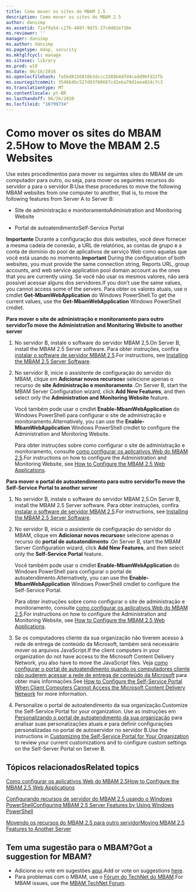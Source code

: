 ```yaml
---
title: Como mover os sites do MBAM 2.5
description: Como mover os sites do MBAM 2.5
author: dansimp
ms.assetid: 71af9a54-c27b-408f-9d75-37c0d02e730e
ms.reviewer: ''
manager: dansimp
ms.author: dansimp
ms.pagetype: mdop, security
ms.mktglfcycl: manage
ms.sitesec: library
ms.prod: w10
ms.date: 06/16/2016
ms.openlocfilehash: fa5bd8156810b3dccc1588b4dfd4cadd96fd22fb
ms.sourcegitcommit: 354664bc527d93f80687cd2eba70d1eea024c7c3
ms.translationtype: MT
ms.contentlocale: pt-BR
ms.lasthandoff: 06/26/2020
ms.locfileid: "10799734"
---
```

# <span data-ttu-id="8cbc2-103">Como mover os sites do MBAM 2.5</span><span class="sxs-lookup"><span data-stu-id="8cbc2-103">How to Move the MBAM 2.5 Websites</span></span>


<span data-ttu-id="8cbc2-104">Use estes procedimentos para mover os seguintes sites do MBAM de um computador para outro, ou seja, para mover os seguintes recursos do servidor a para o servidor B:</span><span class="sxs-lookup"><span data-stu-id="8cbc2-104">Use these procedures to move the following MBAM websites from one computer to another, that is, to move the following features from Server A to Server B:</span></span>

-   <span data-ttu-id="8cbc2-105">Site de administração e monitoramento</span><span class="sxs-lookup"><span data-stu-id="8cbc2-105">Administration and Monitoring Website</span></span>

-   <span data-ttu-id="8cbc2-106">Portal de autoatendimento</span><span class="sxs-lookup"><span data-stu-id="8cbc2-106">Self-Service Portal</span></span>

<span data-ttu-id="8cbc2-107">**Importante**  Durante a configuração dos dois websites, você deve fornecer a mesma cadeia de conexão, a URL de relatórios, as contas de grupo e a conta de domínio do pool de aplicativos de serviço Web como aquelas que você está usando no momento.</span><span class="sxs-lookup"><span data-stu-id="8cbc2-107">**Important** During the configuration of both websites, you must provide the same connection string, Reports URL, group accounts, and web service application pool domain account as the ones that you are currently using.</span></span> <span data-ttu-id="8cbc2-108">Se você não usar os mesmos valores, não será possível acessar alguns dos servidores.</span><span class="sxs-lookup"><span data-stu-id="8cbc2-108">If you don’t use the same values, you cannot access some of the servers.</span></span> <span data-ttu-id="8cbc2-109">Para obter os valores atuais, use o cmdlet **Get-MbamWebApplication** do Windows PowerShell.</span><span class="sxs-lookup"><span data-stu-id="8cbc2-109">To get the current values, use the **Get-MbamWebApplication** Windows PowerShell cmdlet.</span></span>

 

**<span data-ttu-id="8cbc2-110">Para mover o site de administração e monitoramento para outro servidor</span><span class="sxs-lookup"><span data-stu-id="8cbc2-110">To move the Administration and Monitoring Website to another server</span></span>**

1.  <span data-ttu-id="8cbc2-111">No servidor B, instale o software do servidor MBAM 2,5.</span><span class="sxs-lookup"><span data-stu-id="8cbc2-111">On Server B, install the MBAM 2.5 Server software.</span></span> <span data-ttu-id="8cbc2-112">Para obter instruções, confira [instalar o software de servidor MBAM 2,5](installing-the-mbam-25-server-software.md).</span><span class="sxs-lookup"><span data-stu-id="8cbc2-112">For instructions, see [Installing the MBAM 2.5 Server Software](installing-the-mbam-25-server-software.md).</span></span>

2.  <span data-ttu-id="8cbc2-113">No servidor B, inicie o assistente de configuração do servidor do MBAM, clique em **Adicionar novos recursos**e selecione apenas o recurso de **site Administração e monitoramento** .</span><span class="sxs-lookup"><span data-stu-id="8cbc2-113">On Server B, start the MBAM Server Configuration wizard, click **Add New Features**, and then select only the **Administration and Monitoring Website** feature.</span></span>

    <span data-ttu-id="8cbc2-114">Você também pode usar o cmdlet **Enable-MbamWebApplication** do Windows PowerShell para configurar o site de administração e monitoramento.</span><span class="sxs-lookup"><span data-stu-id="8cbc2-114">Alternatively, you can use the **Enable-MbamWebApplication** Windows PowerShell cmdlet to configure the Administration and Monitoring Website.</span></span>

    <span data-ttu-id="8cbc2-115">Para obter instruções sobre como configurar o site de administração e monitoramento, consulte [como configurar os aplicativos Web do MBAM 2,5](how-to-configure-the-mbam-25-web-applications.md).</span><span class="sxs-lookup"><span data-stu-id="8cbc2-115">For instructions on how to configure the Administration and Monitoring Website, see [How to Configure the MBAM 2.5 Web Applications](how-to-configure-the-mbam-25-web-applications.md).</span></span>

**<span data-ttu-id="8cbc2-116">Para mover o portal de autoatendimento para outro servidor</span><span class="sxs-lookup"><span data-stu-id="8cbc2-116">To move the Self-Service Portal to another server</span></span>**

1.  <span data-ttu-id="8cbc2-117">No servidor B, instale o software do servidor MBAM 2,5.</span><span class="sxs-lookup"><span data-stu-id="8cbc2-117">On Server B, install the MBAM 2.5 Server software.</span></span> <span data-ttu-id="8cbc2-118">Para obter instruções, confira [instalar o software de servidor MBAM 2,5](installing-the-mbam-25-server-software.md).</span><span class="sxs-lookup"><span data-stu-id="8cbc2-118">For instructions, see [Installing the MBAM 2.5 Server Software](installing-the-mbam-25-server-software.md).</span></span>

2.  <span data-ttu-id="8cbc2-119">No servidor B, inicie o assistente de configuração do servidor do MBAM, clique em **Adicionar novos recursos**e selecione apenas o recurso do **portal de autoatendimento** .</span><span class="sxs-lookup"><span data-stu-id="8cbc2-119">On Server B, start the MBAM Server Configuration wizard, click **Add New Features**, and then select only the **Self-Service Portal** feature.</span></span>

    <span data-ttu-id="8cbc2-120">Você também pode usar o cmdlet **Enable-MbamWebApplication** do Windows PowerShell para configurar o portal de autoatendimento.</span><span class="sxs-lookup"><span data-stu-id="8cbc2-120">Alternatively, you can use the **Enable-MbamWebApplication** Windows PowerShell cmdlet to configure the Self-Service Portal.</span></span>

    <span data-ttu-id="8cbc2-121">Para obter instruções sobre como configurar o site de administração e monitoramento, consulte [como configurar os aplicativos Web do MBAM 2,5](how-to-configure-the-mbam-25-web-applications.md).</span><span class="sxs-lookup"><span data-stu-id="8cbc2-121">For instructions on how to configure the Administration and Monitoring Website, see [How to Configure the MBAM 2.5 Web Applications](how-to-configure-the-mbam-25-web-applications.md).</span></span>

3.  <span data-ttu-id="8cbc2-122">Se os computadores cliente da sua organização não tiverem acesso à rede de entrega de conteúdo da Microsoft, também será necessário mover os arquivos JavaScript.</span><span class="sxs-lookup"><span data-stu-id="8cbc2-122">If the client computers in your organization do not have access to the Microsoft Content Delivery Network, you also have to move the JavaScript files.</span></span> <span data-ttu-id="8cbc2-123">Veja [como configurar o portal de autoatendimento quando os computadores cliente não puderem acessar a rede de entrega de conteúdo da Microsoft](how-to-configure-the-self-service-portal-when-client-computers-cannot-access-the-microsoft-content-delivery-network.md) para obter mais informações.</span><span class="sxs-lookup"><span data-stu-id="8cbc2-123">See [How to Configure the Self-Service Portal When Client Computers Cannot Access the Microsoft Content Delivery Network](how-to-configure-the-self-service-portal-when-client-computers-cannot-access-the-microsoft-content-delivery-network.md) for more information.</span></span>

4.  <span data-ttu-id="8cbc2-124">Personalize o portal de autoatendimento da sua organização.</span><span class="sxs-lookup"><span data-stu-id="8cbc2-124">Customize the Self-Service Portal for your organization.</span></span> <span data-ttu-id="8cbc2-125">Use as instruções em [Personalizando o portal de autoatendimento da sua organização](customizing-the-self-service-portal-for-your-organization.md) para analisar suas personalizações atuais e para definir configurações personalizadas no portal de autoservidor no servidor B.</span><span class="sxs-lookup"><span data-stu-id="8cbc2-125">Use the instructions in [Customizing the Self-Service Portal for Your Organization](customizing-the-self-service-portal-for-your-organization.md) to review your current customizations and to configure custom settings on the Self-Server Portal on Server B.</span></span>



## <span data-ttu-id="8cbc2-126">Tópicos relacionados</span><span class="sxs-lookup"><span data-stu-id="8cbc2-126">Related topics</span></span>


[<span data-ttu-id="8cbc2-127">Como configurar os aplicativos Web do MBAM 2.5</span><span class="sxs-lookup"><span data-stu-id="8cbc2-127">How to Configure the MBAM 2.5 Web Applications</span></span>](how-to-configure-the-mbam-25-web-applications.md)

[<span data-ttu-id="8cbc2-128">Configurando recursos de servidor do MBAM 2.5 usando o Windows PowerShell</span><span class="sxs-lookup"><span data-stu-id="8cbc2-128">Configuring MBAM 2.5 Server Features by Using Windows PowerShell</span></span>](configuring-mbam-25-server-features-by-using-windows-powershell.md)

[<span data-ttu-id="8cbc2-129">Movendo os recursos do MBAM 2.5 para outro servidor</span><span class="sxs-lookup"><span data-stu-id="8cbc2-129">Moving MBAM 2.5 Features to Another Server</span></span>](moving-mbam-25-features-to-another-server.md)

 

## <span data-ttu-id="8cbc2-130">Tem uma sugestão para o MBAM?</span><span class="sxs-lookup"><span data-stu-id="8cbc2-130">Got a suggestion for MBAM?</span></span>
- <span data-ttu-id="8cbc2-131">Adicione ou vote em sugestões [aqui](http://mbam.uservoice.com/forums/268571-microsoft-bitlocker-administration-and-monitoring).</span><span class="sxs-lookup"><span data-stu-id="8cbc2-131">Add or vote on suggestions [here](http://mbam.uservoice.com/forums/268571-microsoft-bitlocker-administration-and-monitoring).</span></span> 
- <span data-ttu-id="8cbc2-132">Para problemas com o MBAM, use o [Fórum do TechNet do MBAM](https://social.technet.microsoft.com/Forums/home?forum=mdopmbam).</span><span class="sxs-lookup"><span data-stu-id="8cbc2-132">For MBAM issues, use the [MBAM TechNet Forum](https://social.technet.microsoft.com/Forums/home?forum=mdopmbam).</span></span> 





